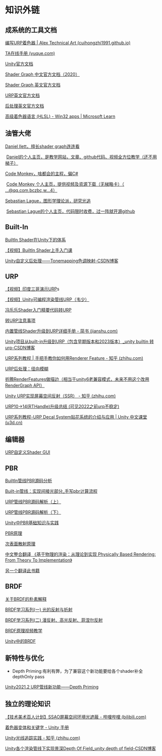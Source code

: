 # 知识外链

## 成系统的工具文档

[编写URP着色器 | Alex Technical Art (cuihongzhi1991.github.io)](https://cuihongzhi1991.github.io/blog/2020/06/08/urpshadercode/)

[TA在线手册 (yuque.com)](https://www.yuque.com/raymond.91maketop/ta)

[Unity官方文档](https://docs.unity.cn/cn/2021.1/Manual/shader-writing.html)

[Shader Graph 中文官方文档（2020）](https://docs.unity3d.com/cn/Packages/com.unity.shadergraph@10.5/manual/index.html)

[Shader Graph 英文官方文档](https://docs.unity3d.com/Packages/com.unity.shadergraph@17.0/manual/index.html)

[URP英文官方文档](https://docs.unity.cn/Packages/com.unity.render-pipelines.universal@16.0/manual/index.html)

[后处理英文官方文档](https://docs.unity.cn/Packages/com.unity.postprocessing@3.1/manual/index.html)

[高级着色器语言 (HLSL) - Win32 apps | Microsoft Learn](https://learn.microsoft.com/zh-cn/windows/win32/direct3dhlsl/dx-graphics-hlsl)





## 油管大佬

[Daniel Ilett，擅长shader graph连连看](https://www.youtube.com/@danielilett/videos)

​	[Daniel的个人主页，是教学网站，文章、github代码、视频全方位教学（还不用梯子）](https://danielilett.com)

[Code Monkey，啥都会的主程，偏C#](https://www.youtube.com/@CodeMonkeyUnity)

​	[Code Monkey 个人主页，提供视频及资源下载（无梯略卡）（ ...@qq.com,bczbc,w...4）](https://unitycodemonkey.com/)

[Sebastian Lague，图形学理论派，研究光追](https://www.youtube.com/@SebastianLague)

​	[Sebastian Lague的个人主页，代码限时收费，过一阵就开源github](https://www.patreon.com/SebastianLague)





## Built-In

[BuiltIn Shader在Unity下的体系](https://blog.csdn.net/e295166319/article/details/52316585)

[【视频】BuiltIn Shader上手入门课](https://www.bilibili.com/video/BV1BZ4y1i7yF)

[Unity自定义后处理——Tonemapping色调映射-CSDN博客](https://blog.csdn.net/liweizhao/article/details/131949962)



## URP

[【视频】印度三哥演示URP](https://www.bilibili.com/video/BV19i4y1P74Y)s

[【视频】Unity可编程渲染管线URP（韦少）](https://space.bilibili.com/5862663/channel/series)

[冯乐乐Shader入门精要代码转URP](https://www.zhihu.com/column/c_1526980139312787456)

[转URP注意事项](https://zhuanlan.zhihu.com/p/360566324)

[内置管线Shader升级到URP详细手册 - 简书 (jianshu.com)](https://www.jianshu.com/p/3fef69e2efb6)

[Unity项目从built-in升级到URP（包含早期版本和2023版本）_unity builtin 转 urp-CSDN博客](https://blog.csdn.net/lizijie7471619/article/details/136009257)

[URP系列教程 | 手把手教你如何用Renderer Feature - 知乎 (zhihu.com)](https://zhuanlan.zhihu.com/p/348500968)

[URP后处理：径向模糊](https://www.bilibili.com/read/cv19785835/)

[折腾RenderFeatures做描边（相当于unity6老兼容模式，未来不用这个改用RenderGraph API）](https://www.bilibili.com/read/cv16055160/)

[Unity URP实现屏幕空间反射（SSR） - 知乎 (zhihu.com)](https://zhuanlan.zhihu.com/p/650035462)

[URP10->14(RTHandle)升级总结 (可见2022之前urp不稳定)](https://www.bilibili.com/read/cv33195990/)

[URP系列教程-URP Decal System贴花系统的介绍与应用 | Unity 中文课堂 (u3d.cn)](https://learn.u3d.cn/tutorial/urp-tutorials-urp-decal-system?chapterId=63562b27edca72001f21d0a2#620cf1abeb46bf001f5666b3)



## 编辑器

[URP自定义Shader GUI](https://zhuanlan.zhihu.com/p/384871087)



## PBR

[BuiltIn管线PBR源码分析](https://blog.csdn.net/qq_23936433/article/details/108507640)

[Built-in管线：实现间接光部分_手写pbr计算流程](https://blog.csdn.net/qq_41835314/article/details/129724280)

[URP管线PBR源码解析（上）](https://zhuanlan.zhihu.com/p/371395846)

[URP管线PBR源码解析（下）](https://zhuanlan.zhihu.com/p/372984872)

[Unity中PBR基础知识与实践](https://blog.csdn.net/qq_36383623/article/details/103501845)

[PBR原理](https://zhuanlan.zhihu.com/p/33464301)

[次表面散射原理](https://zhuanlan.zhihu.com/p/21247702)

[中文整合翻译 《基于物理的渲染：从理论到实现 Physically Based Rendering: From Theory To Implementation》](https://github.com/kanition/pbrtbook)

[另一个翻译此书籍](https://www.zhihu.com/column/c_1563197752464330752)



## BRDF

[关于BRDF的朴素解释](https://zhuanlan.zhihu.com/p/393371982)

[BRDF学习系列(一) 光的反射与折射](https://zhuanlan.zhihu.com/p/368880093)

[BRDF学习系列(二) 漫反射、高光反射、菲涅尔反射](https://zhuanlan.zhihu.com/p/368912325)

[BRDF原理视频教学](https://www.zhihu.com/zvideo/1404195720539373568)

[Unity中的BRDF](https://zhuanlan.zhihu.com/p/634460988)



## 新特性与优化

- Depth Priming:有利有弊，为了兼容这个新功能要给各个shader补全depthOnly pass

[Unity2021.2 URP管线新功能——Depth Priming](https://www.bilibili.com/video/BV1XS4y1S7fw/)





## 独立的理论知识

[【技术美术百人计划】SSAO屏幕空间环境光遮蔽 - 哔哩哔哩 (bilibili.com)](https://www.bilibili.com/read/cv24676079/#Ssao介绍)

[着色器变体和关键字 - Unity 手册](https://docs.unity.cn/cn/2021.1/Manual/SL-MultipleProgramVariants.html)

[Unity光线追踪实践 - 知乎 (zhihu.com)](https://zhuanlan.zhihu.com/p/72079399)

[Unity各个渲染管线下实现景深Depth Of Field_unity depth of field-CSDN博客](https://blog.csdn.net/weixin_46146935/article/details/129846132)
